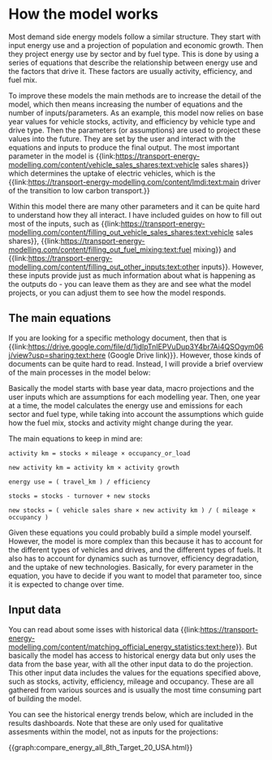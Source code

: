 # How the model works

Most demand side energy models follow a similar structure. They start with input energy use and a projection of population and economic growth. Then they project energy use by sector and by fuel type. This is done by using a series of equations that describe the relationship between energy use and the factors that drive it. These factors are usually activity, efficiency, and fuel mix.

To improve these models the main methods are to increase the detail of the model, which then means increasing the number of equations and the number of inputs/parameters. As an example, this model now relies on base year values for vehicle stocks, activity, and efficiency by vehicle type and drive type. Then the parameters (or assumptions) are used to project these values into the future. They are set by the user and interact with the equations and inputs to produce the final output. The most important parameter in the model is {{link:https://transport-energy-modelling.com/content/vehicle_sales_shares:text:vehicle sales shares}} which determines the uptake of electric vehicles, which is the {{link:https://transport-energy-modelling.com/content/lmdi:text:main driver of the transition to low carbon transport.}}

Within this model there are many other parameters and it can be quite hard to understand how they all interact. I have included guides on how to fill out most of the inputs, such as {{link:https://transport-energy-modelling.com/content/filling_out_vehicle_sales_shares:text:vehicle sales shares}}, {{link:https://transport-energy-modelling.com/content/filling_out_fuel_mixing:text:fuel mixing}} and {{link:https://transport-energy-modelling.com/content/filling_out_other_inputs:text:other inputs}}. However, these inputs provide just as much information about what is happening as the outputs do - you can leave them as they are and see what the model projects, or you can adjust them to see how the model responds.

## The main equations
If you are looking for a specific methology document, then that is {{link:https://drive.google.com/file/d/1jdIpTnIEPVuDup3Y4br7Ai4QSOgym06j/view?usp=sharing:text:here (Google Drive link)}}. However, those kinds of documents can be quite hard to read. Instead, I will provide a brief overview of the main processes in the model below:

Basically the model starts with base year data, macro projections and the user inputs which are assumptions for each modelling year. Then, one year at a time, the model calculates the energy use and emissions for each sector and fuel type, while taking into account the assumptions which guide how the fuel mix, stocks and activity might change during the year. 

The main equations to keep in mind are:

    activity km = stocks × mileage × occupancy_or_load

    new activity km = activity km × activity growth

    energy use = ( travel_km ) / efficiency

    stocks = stocks - turnover + new stocks

    new stocks = ( vehicle sales share × new activity km ) / ( mileage × occupancy )

Given these equations you could probably build a simple model yourself. However, the model is more complex than this because it has to account for the different types of vehicles and drives, and the different types of fuels. It also has to account for dynamics such as turnover, efficiency degradation, and the uptake of new technologies. Basically, for every parameter in the equation, you have to decide if you want to model that parameter too, since it is expected to change over time.

## Input data
You can read about some isses with historical data {{link:https://transport-energy-modelling.com/content/matching_official_energy_statistics:text:here}}. But basically the model has access to historical energy data but only uses the data from the base year, with all the other input data to do the projection. This other input data includes the values for the equations specified above, such as stocks, activity, efficiency, mileage and occupancy. These are all gathered from various sources and is usually the most time consuming part of building the model.

You can see the historical energy trends below, which are included in the results dashboards. Note that these are only used for qualitative assesments within the model, not as inputs for the projections:

{{graph:compare_energy_all_8th_Target_20_USA.html}}